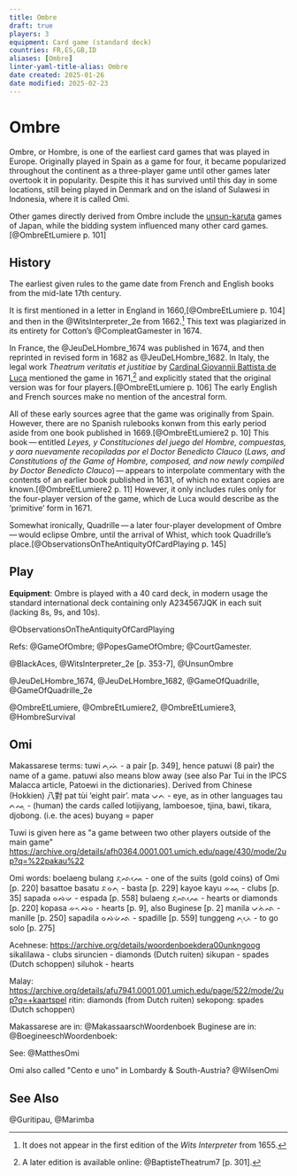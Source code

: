 ```yaml
---
title: Ombre
draft: true
players: 3
equipment: Card game (standard deck)
countries: FR,ES,GB,ID
aliases: [Ombre]
linter-yaml-title-alias: Ombre
date created: 2025-01-26
date modified: 2025-02-23
---
```

# Ombre

<span class="aka">Ombre</span>, or <span class="aka">Hombre</span>, is one of the earliest card games that was played in Europe. Originally played in Spain as a game for four, it became popularized throughout the continent as a three-player game until other games later overtook it in popularity. Despite this it has survived until this day in some locations, still being played in Denmark and on the island of Sulawesi in Indonesia, where it is called <span class="aka noun" lang="bug">Omi</span>.

Other games directly derived from Ombre include the [unsun-karuta](articles/cards/japan/unsun-karuta/unsun-karuta.md) games of Japan, while the bidding system influenced many other card games.[@OmbreEtLumiere p. 101]

## History

The earliest given rules to the game date from French and English books from the mid-late 17th century.

It is first mentioned in a letter in England in 1660,[@OmbreEtLumiere p. 104] and then in the @WitsInterpreter_2e from 1662.[^fn0] This text was plagiarized in its entirety for Cotton’s @CompleatGamester in 1674.

[^fn0]: It does not appear in the first edition of the <cite>Wits Interpreter</cite> from 1655.

In France, the @JeuDeLHombre_1674 was published in 1674, and then reprinted in revised form in 1682 as @JeuDeLHombre_1682. In Italy, the legal work <cite lang="la">Theatrum veritatis et justitiae</cite> by [Cardinal Giovannii Battista de Luca](https://en.wikipedia.org/wiki/Giovanni_Battista_de_Luca) mentioned the game in 1671,[^fn1] and explicitly stated that the original version was for four players.[@OmbreEtLumiere p. 106] The early English and French sources make no mention of the ancestral form.

[^fn1]: A later edition is available online: @BaptisteTheatrum7 [p. 301].

All of these early sources agree that the game was originally from Spain. However, there are no Spanish rulebooks konwn from this early period aside from one book published in 1669.[@OmbreEtLumiere2 p. 10] This book — entitled <cite lang="es">Leyes, y Constituciones del juego del Hombre, compuestas, y aora nuevamente recopiladas por el Doctor Benedicto Clauco</cite> (<cite>Laws, and Constitutions of the Game of Hombre, composed, and now newly compiled by Doctor Benedicto Clauco</cite>) — appears to interpolate commentary with the contents of an earlier book published in 1631, of which no extant copies are known.[@OmbreEtLumiere2 p. 11] However, it only includes rules only for the four-player version of the game, which de Luca would describe as the ‘primitive’ form in 1671. 

Somewhat ironically, Quadrille — a later four-player development of Ombre — would eclipse Ombre, until the arrival of Whist, which took Quadrille’s place.[@ObservationsOnTheAntiquityOfCardPlaying p. 145]

## Play

**Equipment**: Ombre is played with a 40 card deck, in modern usage the standard international deck containing only <Cards>A234567JQK</Cards> in each suit (lacking <Cards>8</Cards>s, <Cards>9</Cards>s, and <Cards>10</Cards>s).


@ObservationsOnTheAntiquityOfCardPlaying 

Refs: @GameOfOmbre; @PopesGameOfOmbre; @CourtGamester.


@BlackAces, @WitsInterpreter_2e [p. 353-7], @UnsunOmbre

@JeuDeLHombre_1674, @JeuDeLHombre_1682, @GameOfQuadrille, @GameOfQuadrille_2e

@OmbreEtLumiere, @OmbreEtLumiere2, @OmbreEtLumiere3, @HombreSurvival

## Omi

Makassarese terms:
tuwi ᨈᨘᨓᨗ - a pair [p. 349], hence patuwi (8 pair) the name of a game. patuwi also means blow away (see also Par Tui in the IPCS Malacca article, Patoewi in the dictionaries). Derived from Chinese (Hokkien) 八對 pat tùi ‘eight pair’.
mata ᨆᨈ - eye, as in other languages
tau ᨈᨕᨘ - (human) the cards called lotijiyang, lamboesoe, tjina, bawi, tikara, djobong. (i.e. the aces)
buyang = paper

Tuwi is given here as "a game between two other players outside of the main game" https://archive.org/details/afh0364.0001.001.umich.edu/page/430/mode/2up?q=%22pakau%22

Omi words:
boelaeng bulang ᨅᨘᨒᨕᨙ - one of the suits (gold coins) of Omi [p. 220]
basattoe basatu ᨅᨔᨈᨘ - basta [p. 229]
kayoe kayu ᨀᨐᨘ - clubs [p. 35]
sapada ᨔᨄᨉ - espada [p. 558]
bulaeng ᨅᨘᨒᨕᨙ - hearts or diamonds [p. 220]
kopasa ᨀᨚᨄᨔ - hearts [p. 9], also Buginese [p. 2]
manila ᨆᨊᨗᨒ - manille [p. 250]
sapadila ᨔᨄᨉᨗᨒ - spadille [p. 559]
tunggeng ᨈᨘᨂᨙ - to go solo [p. 275]

Acehnese: https://archive.org/details/woordenboekdera00unkngoog
sikalilawa - clubs 
siruncien - diamonds (Dutch ruiten)
sikupan - spades (Dutch schoppen)
siluhok - hearts

Malay: https://archive.org/details/afu7941.0001.001.umich.edu/page/522/mode/2up?q=+kaartspel
ritin: diamonds (from Dutch ruiten)
sekopong: spades (Dutch schoppen)


Makassarese are in: @MakassaarschWoordenboek
Buginese are in: @BoegineeschWoordenboek:

See: @MatthesOmi

Omi also called "Cento e uno" in Lombardy & South-Austria? @WilsenOmi
## See Also

@Guritipau, @Marimba
